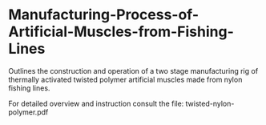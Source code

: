 # Manufacturing-Process-of-Artificial-Muscles-from-Fishing-Lines

Outlines the construction and operation of a two stage manufacturing rig of thermally activated twisted polymer artificial muscles made from nylon fishing lines. 

For detailed overview and instruction consult the file: twisted-nylon-polymer.pdf
